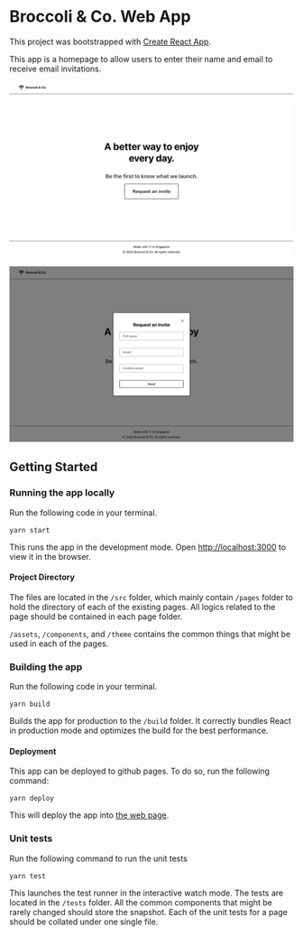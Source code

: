 # Broccoli & Co. Web App

This project was bootstrapped with [Create React App](https://github.com/facebook/create-react-app).

This app is a homepage to allow users to enter their name and email to receive email invitations.

![home page screenshot](public/HomePage.png)

![invitation form screenshot](public/HomePage-Form.png)

## Getting Started

### Running the app locally

Run the following code in your terminal.

```
yarn start
```

This runs the app in the development mode. Open [http://localhost:3000](http://localhost:3000) to view it in the browser.

#### Project Directory

The files are located in the `/src` folder, which mainly contain `/pages` folder to hold the directory of each of the existing pages. All logics related to the page should be contained in each page folder.

`/assets`, `/components`, and `/theme` contains the common things that might be used in each of the pages.

### Building the app

Run the following code in your terminal.

```
yarn build
```

Builds the app for production to the `/build` folder. It correctly bundles React in production mode and optimizes the build for the best performance.

#### Deployment

This app can be deployed to github pages. To do so, run the following command:

```
yarn deploy
```

This will deploy the app into [the web page](https://pocoyopin.github.io/broccoli-co/).

### Unit tests

Run the following command to run the unit tests

```
yarn test
```

This launches the test runner in the interactive watch mode. The tests are located in the `/tests` folder. All the common components that might be rarely changed should store the snapshot. Each of the unit tests for a page should be collated under one single file.
